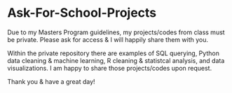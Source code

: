 # Ask-For-School-Projects
Due to my Masters Program guidelines, my projects/codes from class must be private. Please ask for access &amp; I will happily share them with you.

Within the private repository there are examples of SQL querying, Python data cleaning & machine learning, R cleaning & statistcal analysis, and data visualizations. I am happy to share those projects/codes upon request. 

Thank you & have a great day!
